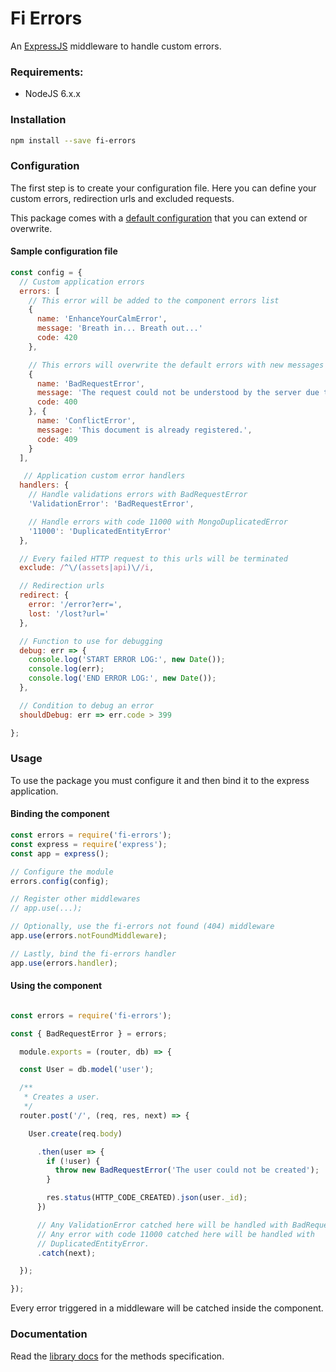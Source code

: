 # Fi Errors

An [ExpressJS](http://expressjs.com) middleware to handle custom errors.

### Requirements:
* NodeJS 6.x.x

### Installation

```sh
npm install --save fi-errors
```

### Configuration

The first step is to create your configuration file. Here you can define your custom errors, redirection urls and excluded requests.

This package comes with a [default configuration](lib/defaults.js) that you can extend or overwrite.

#### Sample configuration file
```javascript
const config = {
  // Custom application errors
  errors: [
    // This error will be added to the component errors list
    {
      name: 'EnhanceYourCalmError',
      message: 'Breath in... Breath out...'
      code: 420
    },

    // This errors will overwrite the default errors with new messages
    {
      name: 'BadRequestError',
      message: 'The request could not be understood by the server due to malformed syntax.'
      code: 400
    }, {
      name: 'ConflictError',
      message: 'This document is already registered.',
      code: 409
    }
  ],

   // Application custom error handlers
  handlers: {
    // Handle validations errors with BadRequestError
    'ValidationError': 'BadRequestError',

    // Handle errors with code 11000 with MongoDuplicatedError
    '11000': 'DuplicatedEntityError'
  },

  // Every failed HTTP request to this urls will be terminated
  exclude: /^\/(assets|api)\//i,

  // Redirection urls
  redirect: {
    error: '/error?err=',
    lost: '/lost?url='
  },

  // Function to use for debugging
  debug: err => {
    console.log('START ERROR LOG:', new Date());
    console.log(err);
    console.log('END ERROR LOG:', new Date());
  },

  // Condition to debug an error
  shouldDebug: err => err.code > 399

};
```
### Usage

To use the package you must configure it and then bind it to the express application.

#### Binding the component
```javascript
const errors = require('fi-errors');
const express = require('express');
const app = express();

// Configure the module
errors.config(config);

// Register other middlewares
// app.use(...);

// Optionally, use the fi-errors not found (404) middleware
app.use(errors.notFoundMiddleware);

// Lastly, bind the fi-errors handler
app.use(errors.handler);
```

#### Using the component
```javascript

const errors = require('fi-errors');

const { BadRequestError } = errors;

  module.exports = (router, db) => {

  const User = db.model('user');

  /**
   * Creates a user.
   */
  router.post('/', (req, res, next) => {

    User.create(req.body)

      .then(user => {
        if (!user) {
          throw new BadRequestError('The user could not be created');
        }

        res.status(HTTP_CODE_CREATED).json(user._id);
      })

      // Any ValidationError catched here will be handled with BadRequestError.
      // Any error with code 11000 catched here will be handled with
      // DuplicatedEntityError.
      .catch(next);

  });

});
```

Every error triggered in a middleware will be catched inside the component.

### Documentation
Read the [library docs](docs.md) for the methods specification.
